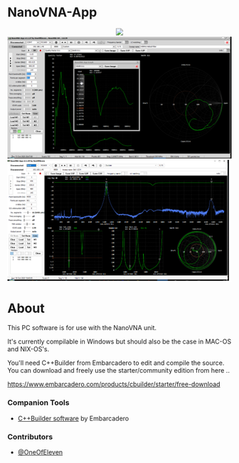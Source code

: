 # NanoVNA-App

<div align="center">
<img src="/NanoVNA1.png">
</div>

<div align="center">
<img src="/Image1.png">
</div>

<div align="center">
<img src="/NanoVNA-App_1_1_49.png">
</div>

# About

This PC software is for use with the NanoVNA unit.

It's currently compilable in Windows but should also be the case in MAC-OS and NIX-OS's.

You'll need C++Builder from Embarcadero to edit and compile the source. You can download and freely use the starter/community edition from here ..

https://www.embarcadero.com/products/cbuilder/starter/free-download

### Companion Tools

* [C++Builder software](https://www.embarcadero.com/products/cbuilder/starter/free-download) by Embarcadero

### Contributors

* [@OneOfEleven](https://github.com/OneOfEleven/)
